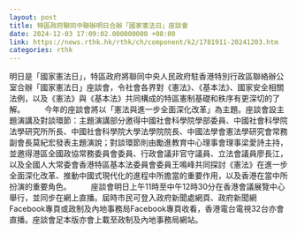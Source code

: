 ```yaml
---
layout: post
title: 特區政府聯同中聯辦明日合辦「國家憲法日」座談會
date: 2024-12-03 17:09:02.000000000 +08:00
link: https://news.rthk.hk/rthk/ch/component/k2/1781911-20241203.htm
categories: rthk
---
```


明日是「國家憲法日」，特區政府將聯同中央人民政府駐香港特別行政區聯絡辦公室合辦「國家憲法日」座談會，令社會各界對《憲法》、《基本法》、國家安全相關法例，以及《憲法》與《基本法》共同構成的特區憲制基礎和秩序有更深切的了解。
　　 
今年的座談會將以「憲法與進一步全面深化改革」為主題。座談會設主題演講及對談環節：主題演講部分邀得中國社會科學院學部委員、中國社會科學院法學研究所所長、中國社會科學院大學法學院院長、中國法學會憲法學研究會常務副會長莫紀宏發表主題演說；對談環節則由勵進教育中心理事會理事梁愛詩主持，並邀得港區全國政協常務委員會委員、行政會議非官守議員、立法會議員廖長江，以及全國人大常委會香港特區基本法委員會委員王鳴峰共同探討《憲法》在進一步全面深化改革、推動中國式現代化的進程中所擔當的重要作用，以及香港在當中所扮演的重要角色。
　　 
座談會明日上午11時至中午12時30分在香港會議展覽中心舉行，並同步在網上直播。屆時市民可登入政府新聞處網頁、政府新聞網Facebook專頁或政制及內地事務局Facebook專頁收看，香港電台電視32台亦會直播。座談會足本版亦會上載至政制及內地事務局網站。
